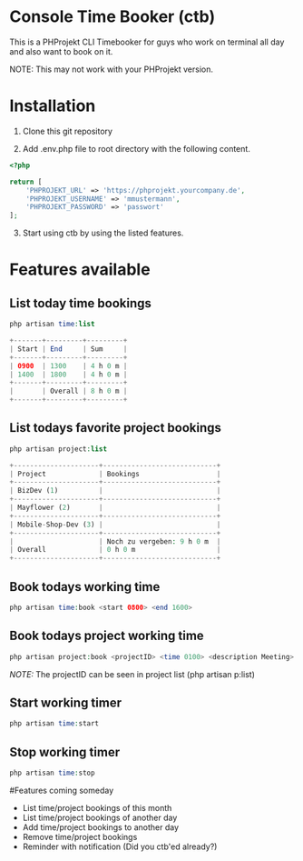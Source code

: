 Console Time Booker (ctb)
===

This is a PHProjekt CLI Timebooker for guys who work on terminal all day and also want to book on it.

NOTE: This may not work with your PHProjekt version.

# Installation

1. Clone this git repository

2. Add .env.php file to root directory with the following content.

```php
<?php

return [
	'PHPROJEKT_URL' => 'https://phprojekt.yourcompany.de',
	'PHPROJEKT_USERNAME' => 'mmustermann',
	'PHPROJEKT_PASSWORD' => 'passwort'
];
```

3. Start using ctb by using the listed features.

# Features available

## List today time bookings
```php
php artisan time:list
```

```php
+-------+---------+---------+
| Start | End     | Sum     |
+-------+---------+---------+
| 0900  | 1300    | 4 h 0 m |
| 1400  | 1800    | 4 h 0 m |
+-------+---------+---------+
|       | Overall | 8 h 0 m |
+-------+---------+---------+
```

## List todays favorite project bookings
```php
php artisan project:list
```

```php
+---------------------+----------------------------+
| Project             | Bookings                   |
+---------------------+----------------------------+
| BizDev (1)          |                            |
+---------------------+----------------------------+
| Mayflower (2)       |                            |
+---------------------+----------------------------+
| Mobile-Shop-Dev (3) |                            |
+---------------------+----------------------------+
|                     | Noch zu vergeben: 9 h 0 m  |
| Overall             | 0 h 0 m                    |
+---------------------+----------------------------+
```

## Book todays working time
```php
php artisan time:book <start 0800> <end 1600>
```

## Book todays project working time
```php
php artisan project:book <projectID> <time 0100> <description Meeting>
```

*NOTE:* The projectID can be seen in project list (php artisan p:list)

## Start working timer
```php
php artisan time:start
```

## Stop working timer
```php
php artisan time:stop
```

#Features coming someday

* List time/project bookings of this month
* List time/project bookings of another day
* Add time/project bookings to another day
* Remove time/project bookings
* Reminder with notification (Did you ctb'ed already?)

